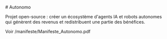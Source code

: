 \# Autonomo

Projet open-source : créer un écosystème d'agents IA et robots autonomes qui génèrent des revenus et redistribuent une partie des bénéfices.



Voir /manifeste/Manifeste\_Autonomo.pdf



